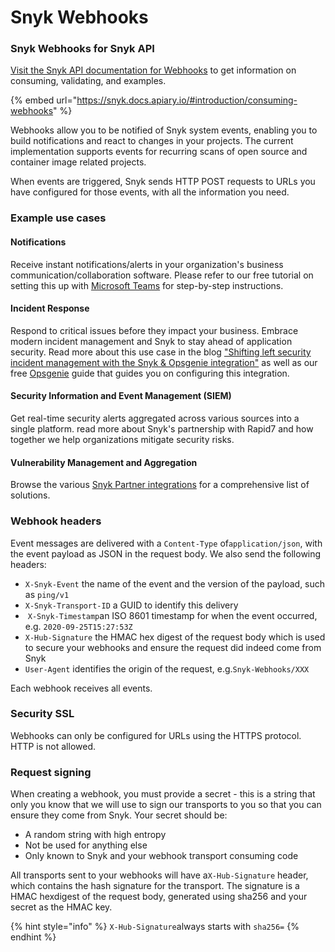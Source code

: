 # Snyk Webhooks

### Snyk Webhooks for Snyk API

[Visit the Snyk API documentation for Webhooks](https://snyk.docs.apiary.io/#introduction/consuming-webhooks) to get information on consuming, validating, and examples.

{% embed url="https://snyk.docs.apiary.io/#introduction/consuming-webhooks" %}

Webhooks allow you to be notified of Snyk system events, enabling you to build notifications and react to changes in your projects. The current implementation supports events for recurring scans of open source and container image related projects.

When events are triggered, Snyk sends HTTP POST requests to URLs you have configured for those events, with all the information you need.

### Example use cases

#### Notifications

Receive instant notifications/alerts in your organization's business communication/collaboration software. Please refer to our free tutorial on setting this up with [Microsoft Teams](../../snyk-processes-and-information/getting-started/snyk-integrations/microsoft-azure/notifications-in-microsoft-teams/) for step-by-step instructions.

#### Incident Response

Respond to critical issues before they impact your business. Embrace modern incident management and Snyk to stay ahead of application security. Read more about this use case in the blog ["Shifting left security incident management with the Snyk & Opsgenie integration"](https://snyk.io/blog/security-incident-management-snyk-opsgenie-integration/) as well as our free [Opsgenie](../../snyk-processes-and-information/getting-started/atlassian-integrations/atlassian/opsgenie/) guide that guides you on configuring this integration.

#### Security Information and Event Management (SIEM)

Get real-time security alerts aggregated across various sources into a single platform. read more about Snyk's partnership with Rapid7 and how together we help organizations mitigate security risks.

#### Vulnerability Management and Aggregation

Browse the various [Snyk Partner integrations](../../integrations/vulnerability-management-tools/) for a comprehensive list of solutions.

### Webhook headers

Event messages are delivered with a ​`Content-Type​` of ​`application/json`,​ with the event payload as JSON in the request body. We also send the following headers:

* `X-Snyk-Event` the name of the event and the version of the payload, such as `ping/v1`
* `X-Snyk-Transport-ID` a GUID to identify this delivery
* ​ `X-Snyk-Timestamp`an ISO 8601 timestamp for when the event occurred, e.g. `2020-09-25T15:27:53Z`
* `X-Hub-Signature` the HMAC hex digest of the request body which is used to secure your webhooks and ensure the request did indeed come from Snyk
* `User-Agent​` identifies the origin of the request, e.g. ​`Snyk-Webhooks/XXX`

Each webhook receives all events.

### Security SSL

Webhooks can only be configured for URLs using the HTTPS protocol. HTTP is not allowed.

### Request signing

When creating a webhook, you must provide a ​secret​ - this is a string that only you know that we will use to sign our transports to you so that you can ensure they come from Snyk. Your secret should be:

* A random string with high entropy
* Not be used for anything else
* Only known to Snyk and your webhook transport consuming code

All transports sent to your webhooks will have a ​`X-Hub-Signature` ​header, which contains the hash signature for the transport. The signature is a HMAC hexdigest of the request body, generated using sha256 and your secret as the HMAC key.

{% hint style="info" %}
`X-Hub-Signature​`always starts with​ `sha256=`
{% endhint %}
